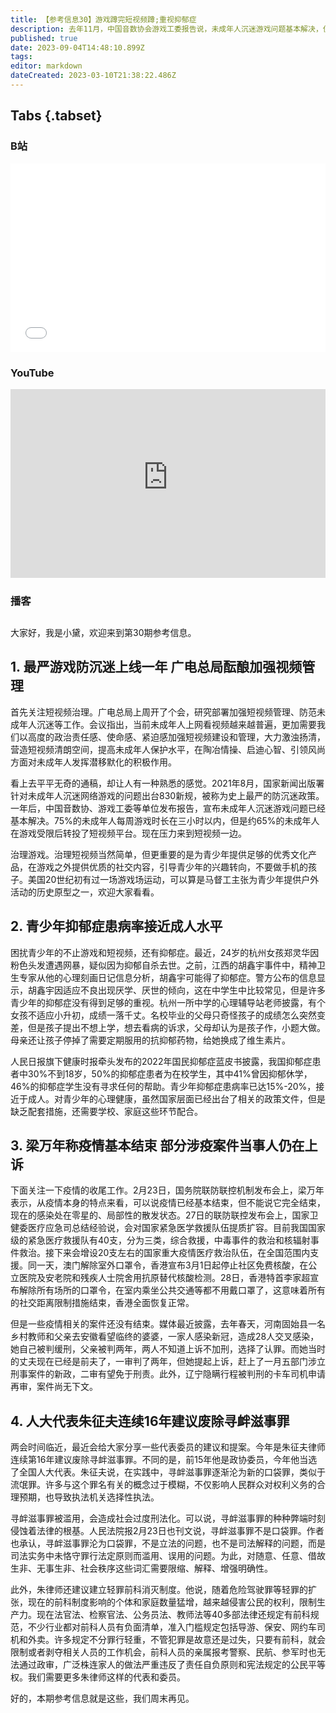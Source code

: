 ```yaml
---
title: 【参考信息30】游戏蹲完短视频蹲;重视抑郁症
description: 去年11月，中国音数协会游戏工委报告说，未成年人沉迷游戏问题基本解决，但65%未成年人在游戏受限后转投短视频。果然，现在广电总局部署防范未成年人沉迷短视频了。还是那句老话，赌不如疏，以及提供更有吸引力的文化产品。两会临近，广东的朱征夫律师第16年建议废除寻衅滋事罪，之前15年他是政协委员，今年他当选了人大代表。
published: true
date: 2023-09-04T14:48:10.899Z
tags: 
editor: markdown
dateCreated: 2023-03-10T21:38:22.486Z
---
```


## Tabs {.tabset}
### B站
<div style="position: relative; padding: 30% 45%;">
<iframe style="position: absolute; width: 100%; height: 100%; left: 0; top: 0;" src="//player.bilibili.com/player.html?&bvid=BV14L411Z76e&page=1&as_wide=1&high_quality=1&danmaku=1&autoplay=0" scrolling="no" border="0" frameborder="no" framespacing="0" allowfullscreen="true"></iframe>
</div>

### YouTube
<div style="position: relative; padding: 30% 45%;">
<iframe style="position: absolute; top: 0; left: 0; width: 100%; height: 100%;" src="https://www.youtube-nocookie.com/embed/yO60LXzFtJ8" title="YouTube video player" frameborder="0" allow="accelerometer; autoplay; clipboard-write; encrypted-media; gyroscope; picture-in-picture" allowfullscreen></iframe>
</div>
  
### 播客
<div class="podcast-player"></div>

## 

大家好，我是小黛，欢迎来到第30期参考信息。

## 1. 最严游戏防沉迷上线一年 广电总局酝酿加强视频管理

首先关注短视频治理。广电总局上周开了个会，研究部署加强短视频管理、防范未成年人沉迷等工作。会议指出，当前未成年人上网看视频越来越普遍，更加需要我们以高度的政治责任感、使命感、紧迫感加强短视频建设和管理，大力激浊扬清，营造短视频清朗空间，提高未成年人保护水平，在陶冶情操、启迪心智、引领风尚方面对未成年人发挥潜移默化的积极作用。

看上去平平无奇的通稿，却让人有一种熟悉的感觉。2021年8月，国家新闻出版署针对未成年人沉迷网络游戏的问题出台830新规，被称为史上最严的防沉迷政策。一年后，中国音数协、游戏工委等单位发布报告，宣布未成年人沉迷游戏问题已经基本解决。75%的未成年人每周游戏时长在三小时以内，但是约65%的未成年人在游戏受限后转投了短视频平台。现在压力来到短视频一边。

治理游戏。治理短视频当然简单，但更重要的是为青少年提供足够的优秀文化产品，在游戏之外提供优质的社交内容，引导青少年的兴趣转向，不要做手机的孩子。美国20世纪初有过一场游戏场运动，可以算是马督工主张为青少年提供户外活动的历史原型之一，欢迎大家看看。

## 2. 青少年抑郁症患病率接近成人水平

困扰青少年的不止游戏和短视频，还有抑郁症。最近，24岁的杭州女孩郑灵华因粉色头发遭遇网暴，疑似因为抑郁自杀去世。之前，江西的胡鑫宇事件中，精神卫生专家从他的心理刻画日记信息分析，胡鑫宇可能得了抑郁症。警方公布的信息显示，胡鑫宇因适应不良出现厌学、厌世的倾向，这在中学生中比较常见，但是许多青少年的抑郁症没有得到足够的重视。杭州一所中学的心理辅导站老师披露，有个女孩不适应小升初，成绩一落千丈。名校毕业的父母只奇怪孩子的成绩怎么突然变差，但是孩子提出不想上学，想去看病的诉求，父母却认为是孩子作，小题大做。母亲还让孩子停掉了需要定期服用的抗抑郁药物，给她换成了维生素片。

人民日报旗下健康时报牵头发布的2022年国民抑郁症蓝皮书披露，我国抑郁症患者中30%不到18岁，50%的抑郁症患者为在校学生，其中41%曾因抑郁休学，46%的抑郁症学生没有寻求任何的帮助。青少年抑郁症患病率已达15%-20%，接近于成人。对青少年的心理健康，虽然国家层面已经出台了相关的政策文件，但是缺乏配套措施，还需要学校、家庭这些环节配合。

## 3. 梁万年称疫情基本结束 部分涉疫案件当事人仍在上诉

下面关注一下疫情的收尾工作。2月23日，国务院联防联控机制发布会上，梁万年表示，从疫情本身的特点来看，可以说疫情已经基本结束，但不能说它完全结束，现在的感染处在零星的、局部性的散发状态。27日的联防联控发布会上，国家卫健委医疗应急司总结经验说，会对国家紧急医学救援队伍提质扩容。目前我国国家级的紧急医疗救援队有40支，分为三类，综合救援，中毒事件的救治和核辐射事件救治。接下来会增设20支左右的国家重大疫情医疗救治队伍，在全国范围内支援。同一天，澳门解除室外口罩令，香港宣布3月1日起停止社区免费核酸，在公立医院及安老院和残疾人士院舍用抗原替代核酸检测。28日，香港特首李家超宣布解除所有场所的口罩令，在室内乘坐公共交通等都不用戴口罩了，这意味着所有的社交距离限制措施结束，香港全面恢复正常。

但是一些疫情相关的案件还没有结束。媒体最近披露，去年春天，河南固始县一名乡村教师和父亲去安徽看望临终的婆婆，一家人感染新冠，造成28人交叉感染，她自己被判缓刑，父亲被判两年，两人不知道上诉不加刑，选择了认罪。而她当时的丈夫现在已经是前夫了，一审判了两年，但她提起上诉，赶上了一月五部门涉立刑事案件的新政，二审有望免于刑责。此外，辽宁隐瞒行程被判刑的卡车司机申请再审，案件尚无下文。

## 4. 人大代表朱征夫连续16年建议废除寻衅滋事罪

两会时间临近，最近会给大家分享一些代表委员的建议和提案。今年是朱征夫律师连续第16年建议废除寻衅滋事罪。不同的是，前15年他是政协委员，今年他当选了全国人大代表。朱征夫说，在实践中，寻衅滋事罪逐渐沦为新的口袋罪，类似于流氓罪。许多与这个罪名有关的概念过于模糊，不仅影响人民群众对权利义务的合理预期，也导致执法机关选择性执法。

寻衅滋事罪被滥用，会造成社会过度刑法化。可以说，寻衅滋事罪的种种弊端时刻侵蚀着法律的根基。人民法院报2月23日也刊文说，寻衅滋事罪不是口袋罪。作者也承认，寻衅滋事罪沦为口袋罪，不是立法的问题，也不是司法解释的问题，而是司法实务中未恪守罪行法定原则而滥用、误用的问题。为此，对随意、任意、借故生非、无事生非、社会秩序这些词汇需要限缩、解释、增强明确性。

此外，朱律师还建议建立轻罪前科消灭制度。他说，随着危险驾驶罪等轻罪的扩张，现在的前科制度影响的个体和家庭数量猛增，越来越侵害公民的权利，限制生产力。现在法官法、检察官法、公务员法、教师法等40多部法律还规定有前科规范，不少行业都对前科人员有负面清单，准入门槛规定包括导游、保安、网约车司机和外卖。许多规定不分罪行轻重，不管犯罪是故意还是过失，只要有前科，就会限制或者剥夺相关人员的工作机会，前科人员的亲属报考警察、民航、参军时也无法通过政审，广泛株连家人的做法严重违反了责任自负原则和宪法规定的公民平等权。我们需要更多朱律师这样的代表和委员。

好的，本期参考信息就是这些，我们周末再见。
